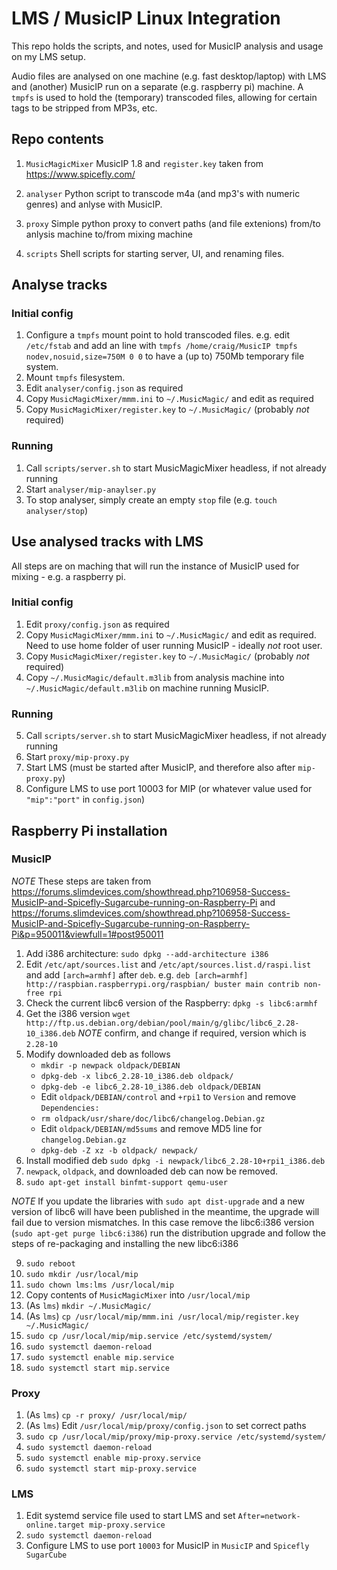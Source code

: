# LMS / MusicIP Linux Integration

This repo holds the scripts, and notes, used for MusicIP analysis and usage on
my LMS setup.

Audio files are analysed on one machine (e.g. fast desktop/laptop) with LMS and
(another) MusicIP run on a separate (e.g. raspberry pi) machine. A `tmpfs` is
used to hold the (temporary) transcoded files, allowing for certain tags to be
stripped from MP3s, etc.


## Repo contents

1. `MusicMagicMixer` MusicIP 1.8 and `register.key` taken from https://www.spicefly.com/

2. `analyser` Python script to transcode m4a (and mp3's with numeric genres) and
anlyse with MusicIP.

3. `proxy` Simple python proxy to convert paths (and file extenions) from/to
anlysis machine to/from mixing machine

4. `scripts` Shell scripts for starting server, UI, and renaming files.


## Analyse tracks

### Initial config

1. Configure a `tmpfs` mount point to hold transcoded files. e.g. edit `/etc/fstab`
and add an line with `tmpfs /home/craig/MusicIP tmpfs nodev,nosuid,size=750M 0 0` to
have a (up to) 750Mb temporary file system.
2. Mount `tmpfs` filesystem.
3. Edit `analyser/config.json` as required
4. Copy `MusicMagicMixer/mmm.ini` to `~/.MusicMagic/` and edit as required
5. Copy `MusicMagicMixer/register.key` to `~/.MusicMagic/` (probably *not* required)

### Running

1. Call `scripts/server.sh` to start MusicMagicMixer headless, if not already running
2. Start `analyser/mip-anaylser.py`
3. To stop analyser, simply create an empty `stop` file (e.g. `touch analyser/stop`)


## Use analysed tracks with LMS

All steps are on maching that will run the instance of MusicIP used for mixing - e.g.
a raspberry pi.

### Initial config

1. Edit `proxy/config.json` as required
2. Copy `MusicMagicMixer/mmm.ini` to `~/.MusicMagic/` and edit as required. Need to use home
folder of user running MusicIP - ideally *not* root user.
3. Copy `MusicMagicMixer/register.key` to `~/.MusicMagic/` (probably *not* required)
3. Copy `~/.MusicMagic/default.m3lib` from analysis machine into `~/.MusicMagic/default.m3lib`
on machine running MusicIP.

### Running

5. Call `scripts/server.sh` to start MusicMagicMixer headless, if not already running
6. Start `proxy/mip-proxy.py` 
7. Start LMS (must be started after MusicIP, and therefore also after `mip-proxy.py`)
8. Configure LMS to use port 10003 for MIP (or whatever value used for `"mip":"port"` in `config.json`)


## Raspberry Pi installation

### MusicIP

*NOTE* These steps are taken from https://forums.slimdevices.com/showthread.php?106958-Success-MusicIP-and-Spicefly-Sugarcube-running-on-Raspberry-Pi
and https://forums.slimdevices.com/showthread.php?106958-Success-MusicIP-and-Spicefly-Sugarcube-running-on-Raspberry-Pi&p=950011&viewfull=1#post950011

1. Add i386 architecture: `sudo dpkg --add-architecture i386`
2. Edit `/etc/apt/sources.list` and `/etc/apt/sources.list.d/raspi.list` and add
`[arch=armhf]` after `deb`. e.g. `deb [arch=armhf] http://raspbian.raspberrypi.org/raspbian/ buster main contrib non-free rpi`
3. Check the current libc6 version of the Raspberry: `dpkg -s libc6:armhf`
4. Get the i386 version `wget http://ftp.us.debian.org/debian/pool/main/g/glibc/libc6_2.28-10_i386.deb`
*NOTE* confirm, and change if required, version which is `2.28-10`
5. Modify downloaded deb as follows
    * `mkdir -p newpack oldpack/DEBIAN`
    * `dpkg-deb -x libc6_2.28-10_i386.deb oldpack/`
    * `dpkg-deb -e libc6_2.28-10_i386.deb oldpack/DEBIAN`
    * Edit `oldpack/DEBIAN/control` and `+rpi1` to `Version` and remove `Dependencies:`
    * `rm oldpack/usr/share/doc/libc6/changelog.Debian.gz`
    * Edit `oldpack/DEBIAN/md5sums` and remove MD5 line for `changelog.Debian.gz`
    * `dpkg-deb -Z xz -b oldpack/ newpack/`
6. Install modified deb `sudo dpkg -i newpack/libc6_2.28-10+rpi1_i386.deb`
7. `newpack`, `oldpack`, and downloaded deb can now be removed.
8. `sudo apt-get install binfmt-support qemu-user`

*NOTE* If you update the libraries with `sudo apt dist-upgrade` and a new version
of libc6 will have been published in the meantime, the upgrade will fail due to
version mismatches. In this case remove the libc6:i386 version (`sudo apt-get purge libc6:i386`)
run the distribution upgrade and follow the steps of re-packaging and installing
the new libc6:i386

9. `sudo reboot`
10. `sudo mkdir /usr/local/mip`
11. `sudo chown lms:lms /usr/local/mip`
12. Copy contents of `MusicMagicMixer` into `/usr/local/mip`
13. (As `lms`) `mkdir ~/.MusicMagic/`
14. (As `lms`) `cp /usr/local/mip/mmm.ini /usr/local/mip/register.key ~/.MusicMagic/`
15. `sudo cp /usr/local/mip/mip.service /etc/systemd/system/`
16. `sudo systemctl daemon-reload`
17. `sudo systemctl enable mip.service`
18. `sudo systemctl start mip.service`


### Proxy

1. (As `lms`) `cp -r proxy/ /usr/local/mip/`
2. (As `lms`) Edit `/usr/local/mip/proxy/config.json` to set correct paths
3. `sudo cp /usr/local/mip/proxy/mip-proxy.service /etc/systemd/system/`
4. `sudo systemctl daemon-reload`
5. `sudo systemctl enable mip-proxy.service`
6. `sudo systemctl start mip-proxy.service`


### LMS

1. Edit systemd service file used to start LMS and set `After=network-online.target mip-proxy.service`
2. `sudo systemctl daemon-reload`
3. Configure LMS to use port `10003` for MusicIP in `MusicIP` and `Spicefly SugarCube`

